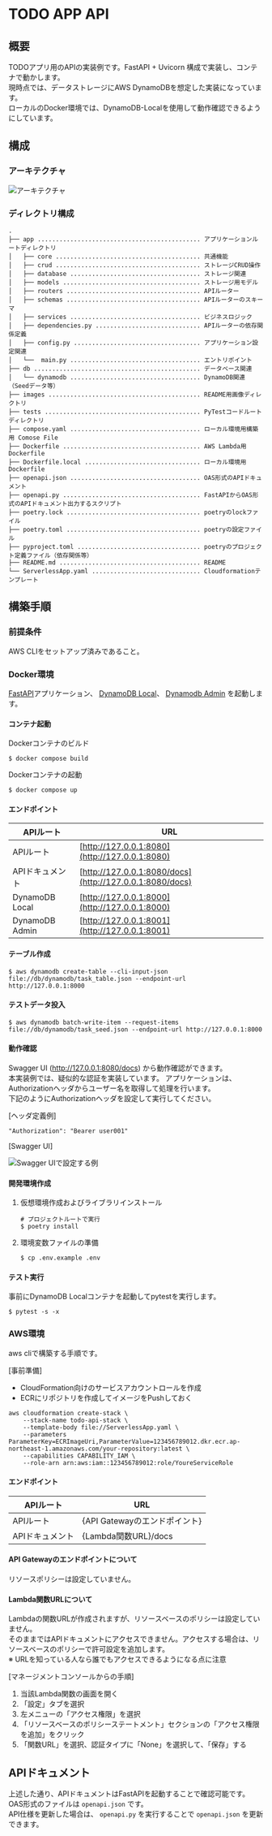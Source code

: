 # TODO APP API

## 概要

TODOアプリ用のAPIの実装例です。FastAPI + Uvicorn 構成で実装し、コンテナで動かします。  
現時点では、データストレージにAWS DynamoDBを想定した実装になっています。  
ローカルのDocker環境では、DynamoDB-Localを使用して動作確認できるようにしています。

## 構成

### アーキテクチャ

![アーキテクチャ](/images/Architecture.png)

### ディレクトリ構成

```
.
├── app ............................................. アプリケーションルートディレクトリ
│   ├── core ........................................ 共通機能
│   ├── crud ........................................ ストレージCRUD操作
│   ├── database .................................... ストレージ関連
│   ├── models ...................................... ストレージ用モデル
│   ├── routers ..................................... APIルーター
│   ├── schemas ..................................... APIルーターのスキーマ
│   ├── services .................................... ビジネスロジック
│   ├── dependencies.py ............................. APIルーターの依存関係定義
│   ├── config.py ................................... アプリケーション設定関連
│   └──  main.py .................................... エントリポイント
├── db .............................................. データベース関連
│   └── dynamodb .................................... DynamoDB関連（Seedデータ等） 
├── images .......................................... README用画像ディレクトリ
├── tests ........................................... PyTestコードルートディレクトリ
├── compose.yaml .................................... ローカル環境用構築用 Comose File
├── Dockerfile ...................................... AWS Lambda用 Dockerfile
├── Dockerfile.local ................................ ローカル環境用 Dockerfile
├── openapi.json .................................... OAS形式のAPIドキュメント
├── openapi.py ...................................... FastAPIからOAS形式のAPIドキュメント出力するスクリプト
├── poetry.lock ..................................... poetryのlockファイル
├── poetry.toml ..................................... poetryの設定ファイル
├── pyproject.toml .................................. poetryのプロジェクト定義ファイル（依存関係等）
├── README.md ....................................... README
└── ServerlessApp.yaml .............................. Cloudformationテンプレート
```

## 構築手順

### 前提条件

AWS CLIをセットアップ済みであること。

### Docker環境

[FastAPI](https://fastapi.tiangolo.com/ja/)アプリケーション、
[DynamoDB Local](https://hub.docker.com/r/amazon/dynamodb-local)、
[Dynamodb Admin](https://github.com/aaronshaf/dynamodb-admin)
を起動します。

#### コンテナ起動

Dockerコンテナのビルド

```commandline
$ docker compose build
```

Dockerコンテナの起動

```commandline
$ docker compose up
```

#### エンドポイント

| APIルート         | URL                                                      |
|----------------|----------------------------------------------------------|
| APIルート         | [http://127.0.0.1:8080](http://127.0.0.1:8080)           |
| APIドキュメント      | [http://127.0.0.1:8080/docs](http://127.0.0.1:8080/docs) |
| DynamoDB Local | [http://127.0.0.1:8000](http://127.0.0.1:8000)           |
| DynamoDB Admin | [http://127.0.0.1:8001](http://127.0.0.1:8001)           |


#### テーブル作成

```commandline
$ aws dynamodb create-table --cli-input-json file://db/dynamodb/task_table.json --endpoint-url http://127.0.0.1:8000
```

#### テストデータ投入

```commandline
$ aws dynamodb batch-write-item --request-items file://db/dynamodb/task_seed.json --endpoint-url http://127.0.0.1:8000
```

#### 動作確認

Swagger UI (http://127.0.0.1:8080/docs) から動作確認ができます。  
本実装例では、疑似的な認証を実装しています。 アプリケーションは、Authorizationヘッダからユーザー名を取得して処理を行います。  
下記のようにAuthorizationヘッダを設定して実行してください。

[ヘッダ定義例]

```
"Authorization": "Bearer user001"
```

[Swagger UI]

![Swagger UIで設定する例](/images/SwaggerUI-Authorization.png)


#### 開発環境作成

1. 仮想環境作成およびライブラリインストール
   ```commandline
   # プロジェクトルートで実行
   $ poetry install
   ```
2. 環境変数ファイルの準備
   ```commandline
   $ cp .env.example .env
   ```

#### テスト実行

事前にDynamoDB Localコンテナを起動してpytestを実行します。

```
$ pytest -s -x
```

### AWS環境

aws cliで構築する手順です。

[事前準備]

* CloudFormation向けのサービスアカウントロールを作成
* ECRにリポジトリを作成してイメージをPushしておく

```commandline
aws cloudformation create-stack \
    --stack-name todo-api-stack \
    --template-body file://ServerlessApp.yaml \
    --parameters ParameterKey=ECRImageUri,ParameterValue=123456789012.dkr.ecr.ap-northeast-1.amazonaws.com/your-repository:latest \
    --capabilities CAPABILITY_IAM \
    --role-arn arn:aws:iam::123456789012:role/YoureServiceRole
```

#### エンドポイント

| APIルート         | URL                                                      |
|----------------|----------------------------------------------------------|
| APIルート         | {API Gatewayのエンドポイント}           |
| APIドキュメント      | {Lambda関数URL}/docs |


#### API Gatewayのエンドポイントについて

リソースポリシーは設定していません。

#### Lambda関数URLについて

Lambdaの関数URLが作成されますが、リソースベースのポリシーは設定していません。  
そのままではAPIドキュメントにアクセスできません。アクセスする場合は、リソースベースのポリシーで許可設定を追加します。  
※ URLを知っている人なら誰でもアクセスできるようになる点に注意

[マネージメントコンソールからの手順]

1. 当該Lambda関数の画面を開く
2. 「設定」タブを選択
3. 左メニューの「アクセス権限」を選択
4. 「リソースベースのポリシーステートメント」セクションの「アクセス権限を追加」をクリック
5. 「関数URL」を選択、認証タイプに「None」を選択して、「保存」する


## APIドキュメント

上述した通り、APIドキュメントはFastAPIを起動することで確認可能です。  
OAS形式のファイルは `openapi.json` です。  
API仕様を更新した場合は、 `openapi.py` を実行することで `openapi.json` を更新できます。  
